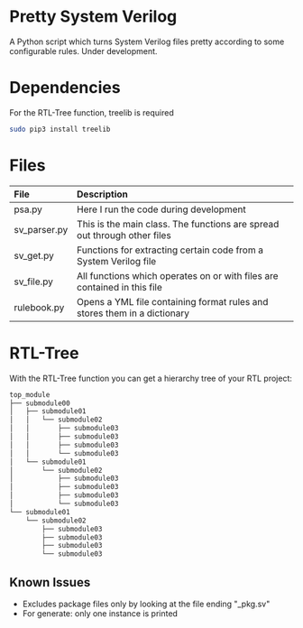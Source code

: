 # Pretty System Verilog
A Python script which turns System Verilog files pretty according to some configurable rules. Under development.
# Dependencies

For the RTL-Tree function, treelib is required

```bash
sudo pip3 install treelib
```
# Files

| File         | Description|
| :-           | :-         |
| psa.py       | Here I run the code during development |
| sv_parser.py | This is the main class. The functions are spread out through other files |
| sv_get.py    | Functions for extracting certain code from a System Verilog file         |
| sv_file.py   | All functions which operates on or with files are contained in this file |
| rulebook.py  | Opens a YML file containing format rules and stores them in a dictionary |

# RTL-Tree

With the RTL-Tree function you can get a hierarchy tree of your RTL project:

```bash
top_module
├── submodule00
│   ├── submodule01
│   │   └── submodule02
│   │       ├── submodule03
│   │       ├── submodule03
│   │       ├── submodule03
│   │       └── submodule03
│   └── submodule01
│       └── submodule02
│           ├── submodule03
│           ├── submodule03
│           ├── submodule03
│           └── submodule03
└── submodule01
    └── submodule02
        ├── submodule03
        ├── submodule03
        ├── submodule03
        └── submodule03
```

## Known Issues
- Excludes package files only by looking at the file ending "_pkg.sv"
- For generate: only one instance is printed